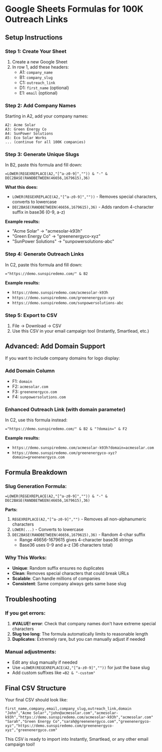 # Google Sheets Formulas for 100K Outreach Links

## Setup Instructions

### Step 1: Create Your Sheet
1. Create a new Google Sheet
2. In row 1, add these headers:
   - A1: `company_name`
   - B1: `company_slug`
   - C1: `outreach_link`
   - D1: `first_name` (optional)
   - E1: `email` (optional)

### Step 2: Add Company Names
Starting in A2, add your company names:
```
A2: Acme Solar
A3: Green Energy Co
A4: SunPower Solutions
A5: Eco Solar Works
... (continue for all 100K companies)
```

### Step 3: Generate Unique Slugs
In B2, paste this formula and fill down:
```
=LOWER(REGEXREPLACE(A2,"[^a-z0-9]","")) & "-" & DEC2BASE(RANDBETWEEN(46656,1679615),36)
```

**What this does:**
- `LOWER(REGEXREPLACE(A2,"[^a-z0-9]",""))` - Removes special characters, converts to lowercase
- `DEC2BASE(RANDBETWEEN(46656,1679615),36)` - Adds random 4-character suffix in base36 (0-9, a-z)

**Example results:**
- "Acme Solar" → "acmesolar-k93h"
- "Green Energy Co" → "greenenergyco-xyz"
- "SunPower Solutions" → "sunpowersolutions-abc"

### Step 4: Generate Outreach Links
In C2, paste this formula and fill down:
```
="https://demo.sunspiredemo.com/" & B2
```

**Example results:**
- `https://demo.sunspiredemo.com/acmesolar-k93h`
- `https://demo.sunspiredemo.com/greenenergyco-xyz`
- `https://demo.sunspiredemo.com/sunpowersolutions-abc`

### Step 5: Export to CSV
1. File → Download → CSV
2. Use this CSV in your email campaign tool (Instantly, Smartlead, etc.)

## Advanced: Add Domain Support
If you want to include company domains for logo display:

### Add Domain Column
- F1: `domain`
- F2: `acmesolar.com`
- F3: `greenenergyco.com`
- F4: `sunpowersolutions.com`

### Enhanced Outreach Link (with domain parameter)
In C2, use this formula instead:
```
="https://demo.sunspiredemo.com/" & B2 & "?domain=" & F2
```

**Example results:**
- `https://demo.sunspiredemo.com/acmesolar-k93h?domain=acmesolar.com`
- `https://demo.sunspiredemo.com/greenenergyco-xyz?domain=greenenergyco.com`

## Formula Breakdown

### Slug Generation Formula:
```
=LOWER(REGEXREPLACE(A2,"[^a-z0-9]","")) & "-" & DEC2BASE(RANDBETWEEN(46656,1679615),36)
```

**Parts:**
1. `REGEXREPLACE(A2,"[^a-z0-9]","")` - Removes all non-alphanumeric characters
2. `LOWER(...)` - Converts to lowercase
3. `DEC2BASE(RANDBETWEEN(46656,1679615),36)` - Random 4-char suffix
   - Range 46656-1679615 gives 4-character base36 strings
   - Base36 uses 0-9 and a-z (36 characters total)

### Why This Works:
- **Unique**: Random suffix ensures no duplicates
- **Clean**: Removes special characters that could break URLs
- **Scalable**: Can handle millions of companies
- **Consistent**: Same company always gets same base slug

## Troubleshooting

### If you get errors:
1. **#VALUE! error**: Check that company names don't have extreme special characters
2. **Slug too long**: The formula automatically limits to reasonable length
3. **Duplicates**: Extremely rare, but you can manually adjust if needed

### Manual adjustments:
- Edit any slug manually if needed
- Use `=LOWER(REGEXREPLACE(A2,"[^a-z0-9]",""))` for just the base slug
- Add custom suffixes like `=B2 & "-custom"`

## Final CSV Structure
Your final CSV should look like:
```csv
first_name,company,email,company_slug,outreach_link,domain
"John","Acme Solar","john@acmesolar.com","acmesolar-k93h","https://demo.sunspiredemo.com/acmesolar-k93h","acmesolar.com"
"Sarah","Green Energy Co","sarah@greenenergyco.com","greenenergyco-xyz","https://demo.sunspiredemo.com/greenenergyco-xyz","greenenergyco.com"
```

This CSV is ready to import into Instantly, Smartlead, or any other email campaign tool!
